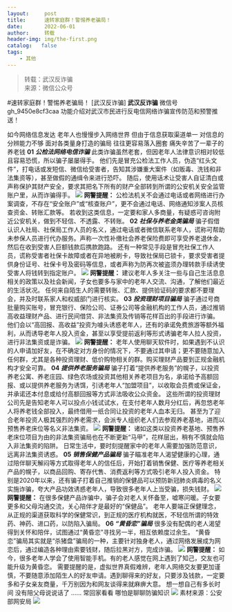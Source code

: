 ```yaml
---
layout:     post
title:      速转家庭群！警惕养老骗局！
date:       2022-06-01
author:     转载
header-img: img/the-first.png
catalog:   false
tags:
    - 其他
---
```


<blockquote><p>转载：武汉反诈骗<br>
来源：微信公众号</p></blockquote>

#速转家庭群！警惕养老骗局！
[武汉反诈骗]
**武汉反诈骗**
微信号gh_9450e8cf3caa
功能介绍对武汉市民进行反电信网络诈骗宣传防范和预警推送！

如今网络信息发达
老年人也慢慢步入网络世界
但由于信息获取渠道单一
对信息的分辨能力不够
面对各类量身打造的骗局
往往更容易落入圈套
痛失辛苦了一辈子的养老钱
**01**
**_公检法网络电信诈骗_**
此类诈骗虽然老套，但因老年人法律意识相对较低且容易恐慌，所以骗子屡屡得手。
他们先是冒充公检法工作人员，伪造“红头文件”，打电话或发短信、微信给受害者，告知其涉嫌重大案件（如贩毒、洗钱和非法集资等），甚至做假的通缉令来进行恐吓。
随后，使用话术让受害人自证清白或声称保护其财产安全，要求其把名下所有的财产全部转到所谓的公安机关安全监管账户里，从而诈骗得手。
![]({{site.baseurl}}/postimg/E1iauzlb2BTk1R5w3eTzE7iag0bxrI9x1eticGsibKQ5KbiaUqhD9AbYkGekrWcI1h0EU7cNzWPshTkdrWmMwy5fiaEQ.jpeg)
**网警提醒：**
公检法机关不会通过电话或者网络进行办案调查，不存在“安全账户”或“核查账户”，更不会通过电话、网络通知涉案人员核查资金、转账汇款等。
若收到这类信息，一定要和家人多商量，有疑惑可咨询附近公安机关，做到不轻信、不透露、不转账。
**02**
**_社保与养老金类骗局_**
骗子假借认识人社局、社保局工作人员的名义，通过电话或者微信联系老年人，谎称可帮助未参保人员进行代办服务。声称一次性补缴社会养老保险费即可享受养老退休金，然后在收到受害人巨额钱款后携款跑路。
还有一种常见手段是冒充社保工作人员，谎称受害者社保卡故障或者在异地被刷卡，导致社保局已锁卡，要求受害者提供身份证号、社保卡号及密码等信息，或者声称为防再次被盗须办理转款手续诱使受害人将钱转到指定账户。
![]({{site.baseurl}}/postimg/E1iauzlb2BTk1R5w3eTzE7iag0bxrI9x1ea9dA79ariab2F4Hmic2IlqDlN6CksklThxljQwnEtpsFyv0MVb0N75DA.png)
**网警提醒：**
建议老年人多关注一些与自己生活息息相关的政策以及社会新闻，子女也要多与家中的老年人交流、沟通，了解他们最近的生活状况。
任何来自陌生人的需要转账、汇款、提供验证码的要求都不要理会，并及时联系家人和权威部门进行核实。
**03**
**_投资理财项目骗局_**
骗子通过号商批量购买账号，冒充银行、保险公司、证券公司等金融机构的工作人员，通过推销高收益理财产品、进行民间借贷、非法集资及传销等花样百出的手段进行诈骗。
他们会以“高回报、高收益”投资为噱头诱惑老年人，还有的承诺免费旅游等额外福利，从而诱导老年人投入资金，甚至以享受提前返利等形式诱骗老年人拉人投资，进行非法集资或是诈骗。
![]({{site.baseurl}}/postimg/E1iauzlb2BTk1R5w3eTzE7iag0bxrI9x1edVaEFtqBLUfnc3KgloX4iaraN21dbWPOcF5XFV1x4DGYCm4mnGm49VQ.png)
**网警提醒：**
老年人使用聊天软件时，如果遇到不认识的人申请加好友，在不确定对方身份的情况下，不要通过其申请；更不要随意加入任何群，尤其是各种投资理财、低价购物相关的群。购买理财产品要到正规金融机构才安全可靠。
**04**
**_提供养老服务骗局_**
骗子打着“提供养老服务”的幌子，以投资养老公寓、养老庄园、绿色农场或投资其他相关养老项目为名，承诺给予高额回报、或以提供养老服务为诱饵，引诱老年人“加盟项目”，以收取会员费或保证金，并承诺还本付息或给付高额回报等方式非法吸收公众资金。
这些所谓的投资理财公司先是告知老年人可以投点小钱试试水，在支付老年人数月分红后，再忽悠老年人将养老钱全部投入，最终借用一纸合同让投资的老年人血本无归。
甚至为了迎合老年投资人极其强烈的养老需求，会派专人组织老人们去参观养老基地，进而以预售养老床位等名义非法集资。
![]({{site.baseurl}}/postimg/E1iauzlb2BTk1R5w3eTzE7iag0bxrI9x1e85bGeUcPvWDU0NYQgRJd09WAlcm3AIeeDGiaFyQVcGr3j0LybkSdrkw.png)
**网警提醒：**
诸如这类以投资养老基地、预售养老床位项目为由的非法集资骗局也在不断更新“马甲”，花样层出，稍有不慎就会陷入非法集资的陷阱。
日常生活中，要时刻提醒家中的老年人需要加强防范意识，远离非法集资诱惑。
**05**
**_销售保健产品骗局_**
骗子瞄准老年人渴望健康的心理，通过陪伴聊天解闷等方式取得老年人的信任后，开始打着销售保健、医疗等养老相关产品的幌子，以商品回购、寄存代售、消费返利等方式吸引老年人投入资金。
特别是2020年以来，还有骗子打着自己推销的保健品可以预防新冠肺炎病毒的名义实施诈骗，夸大产品功效诱惑老年人，导致很多老年人上当受骗，损失钱财。
![]({{site.baseurl}}/postimg/E1iauzlb2BTk1R5w3eTzE7iag0bxrI9x1e85bGeUcPvWDU0NYQgRJd09WAlcm3AIeeDGiaFyQVcGr3j0LybkSdrkw.png)
**网警提醒：**
在很多保健产品诈骗中，骗子会对老人关怀备至，嘘寒问暖。子女要更多和父母沟通交流，关心陪伴才是最好的“保健品”。
老年人要端正保健理念，从正规的渠道获取科学的保健常识，到正规的医疗机构就医，不轻信所谓的特效药、神药、进口药，以防陷入骗局。
**06**
**_“黄昏恋”骗局_**
很多没有配偶的老人渴望得到关怀和陪伴，试图通过“黄昏恋”寻找另一半，相互依赖度过余生。
“黄昏恋”骗局其实就是“杀猪盘”骗局的一种，主要针对独身老人，通过网络发展成为网恋后，通过编造各种理由索要钱财，随后拉黑对方，完成诈骗。
![]({{site.baseurl}}/postimg/E1iauzlb2BTk1R5w3eTzE7iag0bxrI9x1ez4vu8P9szzuWwQgxAFpFjaPgyAX6u3HzibCssqllicHZVUFHnXibzTCxw.jpeg)
**网警提醒：**
如今，很多老年人学会了使用智能手机。有的老人感觉在网上遇到了知己，交友也可能升级为黄昏恋。
需要提醒的是，虚拟世界真假难辨，老年人网络交友要更加谨慎，不要随意添加陌生人的好友申请。遇到聊得来的好友，只要涉及钱款，一定要多和子女亲友商量，千万别因为和网友谈得来就麻痹大意。
想一想自己有多长时间
没有陪父母说说话了
……
常回家看看
哪怕是聊聊防骗知识
![]({{site.baseurl}}/postimg/E1iauzlb2BTk1R5w3eTzE7iag0bxrI9x1es9KfmxO2dQ7cia0seic70sU67uYOFEDialWLiajtibRaUhLUU0GELXicVYuQ.jpeg)
素材来源：公安部网安局
![]({{site.baseurl}}/postimg/8wBAcE4t1v6MvUiczQGWxVMOgpU6RicLpXQ6UYHJicFODzIBa4sLdjrLYPtwibM31JzMUy0dwRyIqVDQB4cVutiaMQQ.jpeg)
